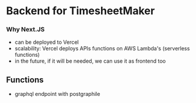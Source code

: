 # Backend for TimesheetMaker

### Why Next.JS

- can be deployed to Vercel
- scalability: Vercel deploys APIs functions on AWS Lambda's (serverless functions)
- in the future, if it will be needed, we can use it as frontend too

## Functions

- graphql endpoint with postgraphile
